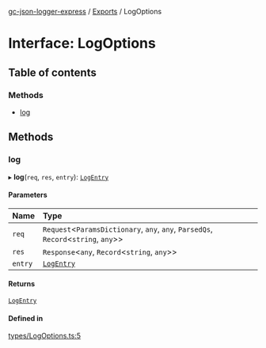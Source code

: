[gc-json-logger-express](../README.md) / [Exports](../modules.md) / LogOptions

# Interface: LogOptions

## Table of contents

### Methods

- [log](LogOptions.md#log)

## Methods

### log

▸ **log**(`req`, `res`, `entry`): [`LogEntry`](LogEntry.md)

#### Parameters

| Name | Type |
| :------ | :------ |
| `req` | `Request`<`ParamsDictionary`, `any`, `any`, `ParsedQs`, `Record`<`string`, `any`\>\> |
| `res` | `Response`<`any`, `Record`<`string`, `any`\>\> |
| `entry` | [`LogEntry`](LogEntry.md) |

#### Returns

[`LogEntry`](LogEntry.md)

#### Defined in

[types/LogOptions.ts:5](https://github.com/igrek8/gc-json-logger-express/blob/b41d52e/src/types/LogOptions.ts#L5)
